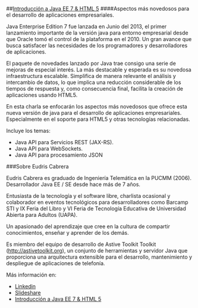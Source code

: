 ##[Introducción a Java EE 7 & HTML 5](http://www.slideshare.net/eudris/introduccin-a-java-ee-7-html5)
####Aspectos más novedosos para el desarrollo de aplicaciones empresariales.


Java Enterprise Edition 7 fue lanzada en Junio del 2013, el primer lanzamiento importante de la versión java para entorno empresarial desde que Oracle tomó el control de la plataforma en el 2010. Un gran avance que busca satisfacer las necesidades de los programadores y desarrolladores de aplicaciones.

El paquete de novedades lanzado por Java trae consigo una serie de mejoras de especial interés. La más destacable y esperada es su novedosa infraestructura escalable. Simplifica de manera relevante el análisis y intercambio de datos, lo que implica una reducción considerable de los tiempos de respuesta y, como consecuencia final, facilita la creación de aplicaciones usando HTML5.


En esta charla se enfocarán los aspectos más novedosos que ofrece esta nueva versión de java para el desarrollo de aplicaciones empresariales. Especialmente en el soporte para HTML5 y otras tecnologías relacionadas.

Incluye los temas:
* Java API para Servicios REST (JAX-RS).
* Java API para WebSockets.
* Java API para procesamiento JSON

###Sobre Eudris Cabrera


Eudris Cabrera es graduado de Ingeniería Telemática en la PUCMM (2006). Desarrollador Java EE / SE desde hace más de 7 años.

Entusiasta de la tecnología y el software libre, charlista ocasional y colaborador en eventos tecnológicos para desarrolladores como Barcamp STI  y  IX Feria del Libro y VI Feria de Tecnología Educativa de Universidad Abierta para Adultos (UAPA).

Un apasionado del aprendizaje que cree en la cultura de compartir conocimientos, enseñar y aprender de los demás.

Es miembro del equipo de desarrollo de Astive Toolkit Toolkit (http://astivetoolkit.org), un conjunto de herramientas y servidor Java que proporciona una arquitectura extensible para el desarrollo, mantenimiento y despliegue de aplicaciones de telefonía.

Más información en:
* [Linkedin](http://do.linkedin.com/in/eudriscabrera)
* [Slideshare](http://www.slideshare.net/eudris)
* [Introducción a Java EE 7 & HTML 5](http://www.slideshare.net/eudris/introduccin-a-java-ee-7-html5)

